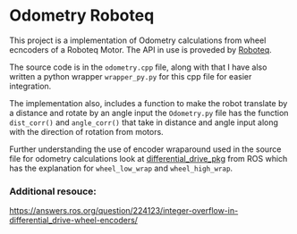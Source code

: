 
# Odometry Roboteq

This project is a implementation of Odometry calculations from wheel ecncoders of a Roboteq Motor.
The API in use is proveded by [Roboteq](https://www.roboteq.com/products/software/apis-drivers).

The source code is in the `odometry.cpp` file, along with that I have also written a python wrapper `wrapper_py.py` for this 
cpp file for easier integration. 

The implementation also, includes a function to make the robot translate by a distance and rotate by an angle input
the `Odometry.py` file has the function `dist_corr()` and `angle_corr()` that take in distance and 
angle input along with the direction of rotation from motors. 

Further understanding the use of encoder wraparound used in the source file for odometry calculations 
look at [differential_drive_pkg](http://wiki.ros.org/differential_drive) from ROS which has the 
explanation for `wheel_low_wrap` and `wheel_high_wrap`.








### Additional resouce:
https://answers.ros.org/question/224123/integer-overflow-in-differential_drive-wheel-encoders/
